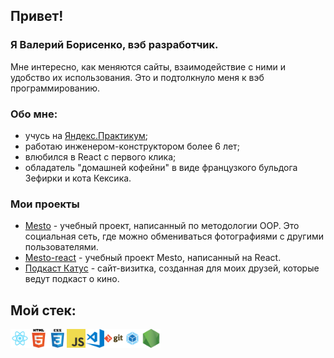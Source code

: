 ## Привет! 

### Я Валерий Борисенко, вэб разработчик.

Мне интересно, как меняются сайты, взаимодействие с ними и удобство их использования. Это и подтолкнуло меня к вэб программированию. 

### Обо мне: 
- учусь на [Яндекс.Практикум](https://praktikum.yandex.ru/web "Яндекс.Практикум");
- работаю инженером-конструктором более 6 лет;
- влюбился в React c первого клика;
- обладатель "домашней кофейни" в виде французкого бульдога Зефирки и кота Кексика.

### Мои проекты

- [Mesto](https://valeriiborisenko.github.io/mesto/) - учебный проект, написанный по методологии OOP. Это социальная сеть, где можно обмениваться фотографиями с другими пользователями.
- [Mesto-react](https://valeriiborisenko.github.io/mesto-react/) - учебный проект Mesto, написанный на React. 
- [Подкаст Катус](https://valeriiborisenko.github.io/Kaktus/) - сайт-визитка, созданная для моих друзей, которые ведут подкаст о кино.

## Мой стек: ##
<p>
  <img align="left" alt="React" width="30px" src="https://raw.githubusercontent.com/github/explore/80688e429a7d4ef2fca1e82350fe8e3517d3494d/topics/react/react.png" />
  <img align="left" alt="HTML5" width="30px" src="https://raw.githubusercontent.com/github/explore/80688e429a7d4ef2fca1e82350fe8e3517d3494d/topics/html/html.png" />
  <img align="left" alt="CSS3" width="30px" src="https://raw.githubusercontent.com/github/explore/80688e429a7d4ef2fca1e82350fe8e3517d3494d/topics/css/css.png" />
  <img align="left" alt="JavaScript" width="30px" src="https://raw.githubusercontent.com/github/explore/80688e429a7d4ef2fca1e82350fe8e3517d3494d/topics/javascript/javascript.png" />
  <img align="left" alt="Visual Studio Code" width="30px" src="https://raw.githubusercontent.com/github/explore/80688e429a7d4ef2fca1e82350fe8e3517d3494d/topics/visual-studio-code/visual-studio-code.png" />
  <img align="left" alt="Git" width="30px" src="https://raw.githubusercontent.com/github/explore/80688e429a7d4ef2fca1e82350fe8e3517d3494d/topics/git/git.png" />
  <img align="left" alt="Webpack" width="30px" src="https://raw.githubusercontent.com/github/explore/80688e429a7d4ef2fca1e82350fe8e3517d3494d/topics/webpack/webpack.png" />
  <img align="left" alt="Node.js" width="30px" src="https://raw.githubusercontent.com/github/explore/80688e429a7d4ef2fca1e82350fe8e3517d3494d/topics/nodejs/nodejs.png" />
</p>
</br>
